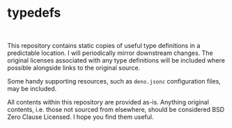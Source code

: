 # typedefs
&nbsp;&nbsp;

This repository contains static copies of useful type definitions in a predictable location. I will periodically mirror downstream changes. The original licenses associated with any type definitions will be included where possible alongside links to the original source.
&nbsp;&nbsp;

Some handy supporting resources, such as `deno.jsonc` configuration files, may be included.
&nbsp;&nbsp;

All contents within this repository are provided as-is. Anything original contents, i.e. those not sourced from elsewhere, should be considered BSD Zero Clause Licensed. I hope you find them useful.
&nbsp;&nbsp;
